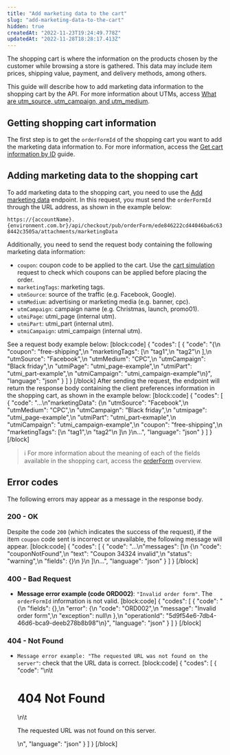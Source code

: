 ```yaml
---
title: "Add marketing data to the cart"
slug: "add-marketing-data-to-the-cart"
hidden: true
createdAt: "2022-11-23T19:24:49.778Z"
updatedAt: "2022-11-28T18:28:17.413Z"
---
```

The shopping cart is where the information on the products chosen by the customer while browsing a store is gathered. This data may include item prices, shipping value, payment, and delivery methods, among others.

This guide will describe how to add marketing data information to the shopping cart by the API. For more information about UTMs, access [What are utm_source, utm_campaign, and utm_medium](https://help.vtex.com/tutorial/what-are-utm-source-utm-campaign-and-utm-medium).

## Getting shopping cart information

The first step is to get the `orderFormId` of the shopping cart you want to add the marketing data information to. For more information, access the [Get cart information by ID](https://developers.vtex.com/vtex-rest-api/docs/get-cart-information-by-id) guide.

## Adding marketing data to the shopping cart

To add marketing data to the shopping cart, you need to use the [Add marketing data](https://developers.vtex.com/vtex-rest-api/reference/addmarketingdata) endpoint. In this request, you must send the `orderFormId` through the URL address, as shown in the example below:

`https://{accountName}.{environment.com.br}/api/checkout/pub/orderForm/ede846222cd44046ba6c638442c3505a/attachments/marketingData`

Additionally, you need to send the request body containing the following marketing data information:

- `coupon`: coupon code to be applied to the cart. Use the [cart simulation](https://developers.vtex.com/vtex-rest-api/reference/orderform#orderformsimulation) request to check which coupons can be applied before placing the order.
- `marketingTags`: marketing tags.
- `utmSource`: source of the traffic (e.g. Facebook, Google).
- `utmMedium`: advertising or marketing media (e.g. banner, cpc).
- `utmCampaign`: campaign name (e.g. Christmas, launch, promo01).
- `utmiPage`: utmi_page (internal utm).
- `utmiPart`: utmi_part (internal utm).
- `utmiCampaign`: utmi_campaign (internal utm).

See a request body example below:
[block:code]
{
  "codes": [
    {
      "code": "{\n     \"coupon\": \"free-shipping\",\n     \"marketingTags\": [\n          \"tag1\",\n          \"tag2\"\n     ],\n     \"utmSource\": \"Facebook\",\n     \"utmMedium\": \"CPC\",\n     \"utmCampaign\": \"Black friday\",\n     \"utmiPage\": \"utmi_page-example\",\n     \"utmiPart\": \"utmi_part-example\",\n     \"utmiCampaign\": \"utmi_campaign-example\"\n}",
      "language": "json"
    }
  ]
}
[/block]
After sending the request, the endpoint will return the response body containing the client preferences information in the shopping cart, as shown in the example below:
[block:code]
{
  "codes": [
    {
      "code": "...\n\"marketingData\": {\n        \"utmSource\": \"Facebook\",\n        \"utmMedium\": \"CPC\",\n        \"utmCampaign\": \"Black friday\",\n        \"utmipage\": \"utmi_page-example\",\n        \"utmiPart\": \"utmi_part-exmaple\",\n        \"utmiCampaign\": \"utmi_campaign-example\",\n        \"coupon\": \"free-shipping\",\n        \"marketingTags\": [\n            \"tag1\",\n            \"tag2\"\n        ]\n    }\n...",
      "language": "json"
    }
  ]
}
[/block]

> ℹ️️ For more information about the meaning of each of the fields available in the shopping cart, access the [orderForm](https://developers.vtex.com/vtex-rest-api/reference/orderform-fields) overview.

## Error codes

The following errors may appear as a message in the response body.

### 200 - OK

Despite the code `200` (which indicates the success of the request), if the item `coupon` code sent is incorrect or unavailable, the following message will appear.
[block:code]
{
  "codes": [
    {
      "code": "...\n\"messages\": [\n        {\n            \"code\": \"couponNotFound\",\n            \"text\": \"Coupon 34324 invalid\",\n            \"status\": \"warning\",\n            \"fields\": {}\n        }\n    ]\n...",
      "language": "json"
    }
  ]
}
[/block]
### 400 - Bad Request

- **Message error example (code ORD002)**: `"Invalid order form"`. The `orderFormId` information is not valid.
[block:code]
{
  "codes": [
    {
      "code": "{\n    \"fields\": {},\n    \"error\": {\n        \"code\": \"ORD002\",\n        \"message\": \"Invalid order form\",\n        \"exception\": null\n    },\n    \"operationId\": \"5d9f54e6-7db4-46d6-bca9-deeb278b8b98\"\n}",
      "language": "json"
    }
  ]
}
[/block]
### 404 - Not Found

- `Message error example: "The requested URL was not found on the server"`: check that the URL data is correct.
[block:code]
{
  "codes": [
    {
      "code": "<body>\n\t<h1>404 Not Found</h1>\n\t<p>The requested URL was not found on this server.</p>\n</body>",
      "language": "json"
    }
  ]
}
[/block]